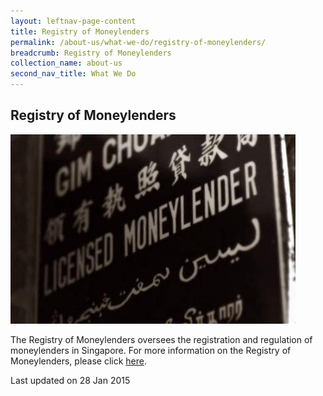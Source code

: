 ```yaml
---
layout: leftnav-page-content
title: Registry of Moneylenders
permalink: /about-us/what-we-do/registry-of-moneylenders/
breadcrumb: Registry of Moneylenders
collection_name: about-us
second_nav_title: What We Do
---
```


<style> 
 .image {width: 600px;} 
 .image img {max-width: 100%;} 
</style>

Registry of Moneylenders
---

<div class="image"><img src="/images/1422440619653.jpg/"></div>

The Registry of Moneylenders oversees the registration and regulation of moneylenders in Singapore. For more information on the Registry of Moneylenders, please click [here](https://rom.mlaw.gov.sg).

 <p class="right-side-updated">Last updated on 28 Jan 2015</p>
